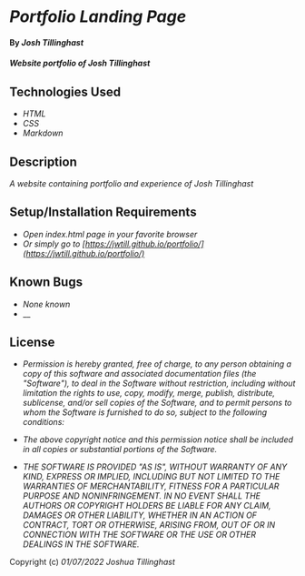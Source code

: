 # _Portfolio Landing Page_

#### By _**Josh Tillinghast**_

#### _Website portfolio of Josh Tillinghast_

## Technologies Used

* _HTML_
* _CSS_
* _Markdown_


## Description

_A website containing portfolio and experience of Josh Tillinghast_

## Setup/Installation Requirements

* _Open index.html page in your favorite browser_
* _Or simply go to [https://jwtill.github.io/portfolio/](https://jwtill.github.io/portfolio/)_


## Known Bugs

* _None known_
* __

## License

* _Permission is hereby granted, free of charge, to any person obtaining a copy
of this software and associated documentation files (the "Software"), to deal
in the Software without restriction, including without limitation the rights
to use, copy, modify, merge, publish, distribute, sublicense, and/or sell
copies of the Software, and to permit persons to whom the Software is
furnished to do so, subject to the following conditions:_

* _The above copyright notice and this permission notice shall be included in all
copies or substantial portions of the Software._

* _THE SOFTWARE IS PROVIDED "AS IS", WITHOUT WARRANTY OF ANY KIND, EXPRESS OR
IMPLIED, INCLUDING BUT NOT LIMITED TO THE WARRANTIES OF MERCHANTABILITY,
FITNESS FOR A PARTICULAR PURPOSE AND NONINFRINGEMENT. IN NO EVENT SHALL THE
AUTHORS OR COPYRIGHT HOLDERS BE LIABLE FOR ANY CLAIM, DAMAGES OR OTHER
LIABILITY, WHETHER IN AN ACTION OF CONTRACT, TORT OR OTHERWISE, ARISING FROM,
OUT OF OR IN CONNECTION WITH THE SOFTWARE OR THE USE OR OTHER DEALINGS IN THE
SOFTWARE._

Copyright (c) _01/07/2022_ _Joshua Tillinghast_